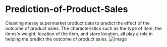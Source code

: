 # Prediction-of-Product-Sales
Cleaning messy supermarket product data to predict the effect of the outcome of product sales. The characteristics such as the type of item, the items's weight, location of the item, and store location, all play a role in helping me predict the outcome of product sales. 
![image](https://github.com/GabrielleYa/Prediction-of-Product-Sales/assets/135492530/9ec8ba99-61f9-44c4-bf10-36d9b98a97c6)
